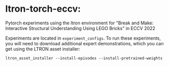 # ltron-torch-eccv:
Pytorch experiments using the ltron environment for "Break and Make: Interactive Structural Understanding Using LEGO Bricks" in ECCV 2022

Experiments are located in `experiment_configs`.  To run these experiments, you will need to download additional expert demonstrations, which you can get using the LTRON asset installer:
```
ltron_asset_installer --install-episodes --install-pretrained-weights
```
